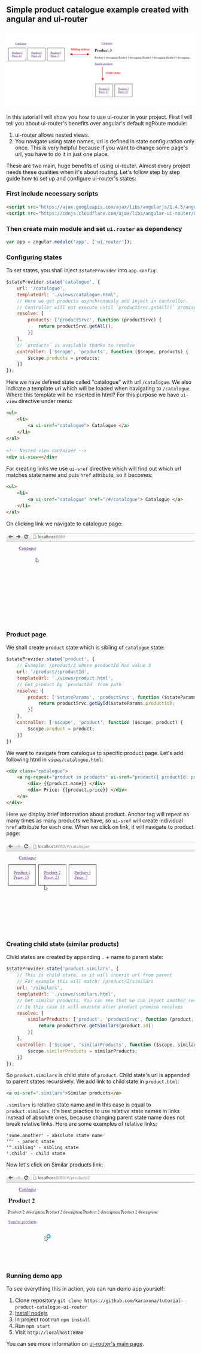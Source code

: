 ## Simple product catalogue example created with angular and ui-router

![diagram](./screens/diagram.png)

In this tutorial I will show you how to use ui-router in your project. First I will tell you about ui-router's benefits over angular's default ngRoute module:

1. ui-router allows nested views.
2. You navigate using state names, url is defined in state configuration only once. This is very helpful because if you want to change some page's url, you have to do it in just one place.

These are two main, huge benefits of using ui-router. Almost every project needs these qualities when it's about routing. Let's follow step by step guide how to set up and configure ui-router's states:

### First include necessary scripts

```html
<script src="https://ajax.googleapis.com/ajax/libs/angularjs/1.4.5/angular.min.js"></script>
<script src="https://cdnjs.cloudflare.com/ajax/libs/angular-ui-router/0.2.18/angular-ui-router.min.js"></script>
```
    
### Then create main module and set `ui.router` as dependency

```javascript
var app = angular.module('app', ['ui.router']);
```

### Configuring states
To set states, you shall inject `$stateProvider` into `app.config`:

```javascript
$stateProvider.state('catalogue', {
    url: '/catalogue',
    templateUrl: './views/catalogue.html',
    // Here we get products asynchronously and inject in controller.
    // Controller will not execute until `productSrvc.getAll()` promise gets resolved.
    resolve: {
        products: ['productSrvc', function (productSrvc) {
            return productSrvc.getAll();
        }]
    },
    // `products` is available thanks to resolve
    controller: ['$scope', 'products', function ($scope, products) {
        $scope.products = products;
    }]
});
```

Here we have defined state called "catalogue" with url `/catalogue`. We also indicate a template url which will be loaded when navigating to `/catalogue`. Where this template will be inserted in html? For this purpose we have `ui-view` directive under menu:

```html
<ul>
    <li>
        <a ui-sref="catalogue"> Catalogue </a>
    </li>
</ul>
        
<!-- Nested view container -->
<div ui-view></div>
```

For creating links we use `ui-sref` directive which will find out which url matches state name and puts `href` attribute, so it becomes:

```html
<ul>
    <li>
        <a ui-sref="catalogue" href="/#/catalogue"> Catalogue </a>
    </li>
</ul>
```

On clicking link we navigate to catalogue page:

![catalogue](./screens/open-catalogue.gif)

### Product page
We shall create `product` state which is sibling of `catalogue` state:

```javascript
$stateProvider.state('product', {
    // Example: /product/3 where productId has value 3
    url: '/product/:productId',
    templateUrl: './views/product.html',
    // Get product by `productId` from path
    resolve: {
        product: ['$stateParams', 'productSrvc', function ($stateParams, productSrvc) {
            return productSrvc.getById($stateParams.productId);
        }]
    },
    controller: ['$scope', 'product', function ($scope, product) {
        $scope.product = product;
    }]
})
```

We want to navigate from catalogue to specific product page. Let's add following html in `views/catalogue.html`:

```html
<div class="catalogue">
    <a ng-repeat="product in products" ui-sref="product({ productId: product.id })">
        <div> {{product.name}} </div>
        <div> Price: {{product.price}} </div>
    </a>
</div>
```

Here we display brief information about product. Anchor tag will repeat as many times as many products we have, so `ui-sref` will create individual `href` attribute for each one. When we click on link, it will navigate to product page:

![open product](./screens/open-product.gif)

### Creating child state (similar products)
Child states are created by appending `.` + name to parent state:

```javascript
$stateProvider.state('product.similars', {
    // This is child state, so it will inherit url from parent
    // For example this will match: /product/2/similars
    url: '/similars',
    templateUrl: './views/similars.html',
    // Get similar products. You can see that we can inject another resolve.
    // In this case it will execute after product promise resolves
    resolve: {
        similarProducts: ['product', 'productSrvc', function (product, productSrvc) {
            return productSrvc.getSimilars(product.id);
        }]
    },
    controller: ['$scope', 'similarProducts', function ($scope, similarProducts) {
        $scope.similarProducts = similarProducts;
    }]
});
```

So `product.similars` is child state of `product`. Child state's url is appended to parent states recursively. We add link to child state in `product.html`:

```html
<a ui-sref=".similars">Similar products</a>
```

`.similars` is relative state name and in this case is equal to `product.similars`. It's best practice to use relative state names in links instead of absolute ones, because changing parent state name does not break relative links. Here are some examples of relative links:

```
'some.another' - absolute state name
'^' - parent state
'^.sibling' - sibling state
'.child' - child state
```

Now let's click on Similar products link:

![open similar products](./screens/open-similars.gif)

### Running demo app
To see everything this in action, you can run demo app yourself:

1. Clone repository `git clone https://github.com/karaxuna/tutorial-product-catalogue-ui-router`
2. [Install nodejs](https://nodejs.org/en/download/)
3. In project root run `npm install`
4. Run `npm start`
5. Visit `http://localhost:8080`

You can see more information on [ui-router's main page](https://angular-ui.github.io/ui-router/site/#/api/ui.router).
